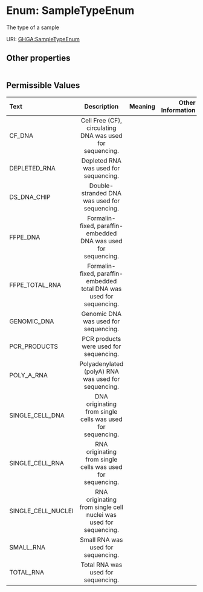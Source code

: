 
# Enum: SampleTypeEnum


The type of a sample

URI: [GHGA:SampleTypeEnum](https://w3id.org/GHGA/SampleTypeEnum)


## Other properties

|  |  |  |
| --- | --- | --- |

## Permissible Values

| Text | Description | Meaning | Other Information |
| :--- | :---: | :---: | ---: |
| CF_DNA | Cell Free (CF), circulating DNA was used for sequencing. |  |  |
| DEPLETED_RNA | Depleted RNA was used for sequencing. |  |  |
| DS_DNA_CHIP | Double-stranded DNA was used for sequencing. |  |  |
| FFPE_DNA | Formalin-fixed, paraffin-embedded DNA was used for sequencing. |  |  |
| FFPE_TOTAL_RNA | Formalin-fixed, paraffin-embedded total DNA was used for sequencing. |  |  |
| GENOMIC_DNA | Genomic DNA was used for sequencing. |  |  |
| PCR_PRODUCTS | PCR products were used for sequencing. |  |  |
| POLY_A_RNA | Polyadenylated (polyA) RNA was used for sequencing. |  |  |
| SINGLE_CELL_DNA | DNA originating from single cells was used for sequencing. |  |  |
| SINGLE_CELL_RNA | RNA originating from single cells was used for sequencing. |  |  |
| SINGLE_CELL_NUCLEI | RNA originating from single cell nuclei was used for sequencing. |  |  |
| SMALL_RNA | Small RNA was used for sequencing. |  |  |
| TOTAL_RNA | Total RNA was used for sequencing. |  |  |

